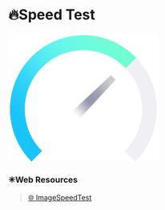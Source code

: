 # 🔥Speed Test

<img alt="Speed" width="300px" src="/assets/images/speed_test.png"/>

### ✳Web Resources

> [🌐 ImageSpeedTest](https://imagespeedtest.piio.co/)
